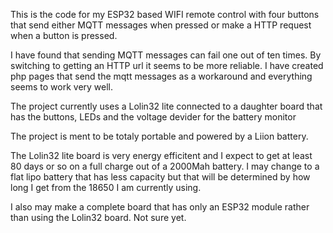 This is the code for my ESP32 based WIFI remote control with four buttons that send either MQTT messages when pressed or make a HTTP request when a button is pressed.

I have found that sending MQTT messages can fail one out of ten times. By switching to getting an HTTP url it seems to be more reliable. I have created php pages that send the mqtt messages as a workaround and everything seems to work very well.

The project currently uses a Lolin32 lite connected to a daughter board that has the buttons, LEDs and the voltage devider for the battery monitor

The project is ment to be totaly portable and powered by a Liion battery.

The Lolin32 lite board is very energy efficitent and I expect to get at least 80 days or so on a full charge out of a 2000Mah battery. I may change to a flat lipo battery that has less capacity but that will be determined by how long I get from the 18650 I am currently using.

I also may make a complete board that has only an ESP32 module rather than using the Lolin32 board. Not sure yet.
